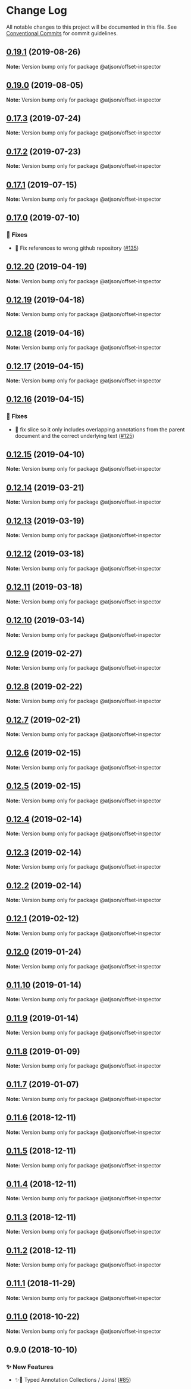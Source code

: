 # Change Log

All notable changes to this project will be documented in this file.
See [Conventional Commits](https://conventionalcommits.org) for commit guidelines.

## [0.19.1](https://github.com/CondeNast-Copilot/atjson/compare/@atjson/offset-inspector@0.19.0...@atjson/offset-inspector@0.19.1) (2019-08-26)

**Note:** Version bump only for package @atjson/offset-inspector





## [0.19.0](https://github.com/CondeNast-Copilot/atjson/compare/@atjson/offset-inspector@0.17.3...@atjson/offset-inspector@0.19.0) (2019-08-05)

**Note:** Version bump only for package @atjson/offset-inspector





## [0.17.3](https://github.com/CondeNast-Copilot/atjson/compare/@atjson/offset-inspector@0.17.2...@atjson/offset-inspector@0.17.3) (2019-07-24)

**Note:** Version bump only for package @atjson/offset-inspector





## [0.17.2](https://github.com/CondeNast-Copilot/atjson/compare/@atjson/offset-inspector@0.17.1...@atjson/offset-inspector@0.17.2) (2019-07-23)

**Note:** Version bump only for package @atjson/offset-inspector





## [0.17.1](https://github.com/CondeNast-Copilot/atjson/compare/@atjson/offset-inspector@0.17.0...@atjson/offset-inspector@0.17.1) (2019-07-15)

**Note:** Version bump only for package @atjson/offset-inspector





## [0.17.0](https://github.com/CondeNast-Copilot/atjson/compare/@atjson/offset-inspector@0.12.20...@atjson/offset-inspector@0.17.0) (2019-07-10)


### 🐛 Fixes

* 🐞 Fix references to wrong github repository ([#135](https://github.com/CondeNast-Copilot/atjson/issues/135))



## [0.12.20](https://github.com/CondeNast/atjson/compare/@atjson/offset-inspector@0.12.19...@atjson/offset-inspector@0.12.20) (2019-04-19)

**Note:** Version bump only for package @atjson/offset-inspector





## [0.12.19](https://github.com/CondeNast/atjson/compare/@atjson/offset-inspector@0.12.18...@atjson/offset-inspector@0.12.19) (2019-04-18)

**Note:** Version bump only for package @atjson/offset-inspector





## [0.12.18](https://github.com/CondeNast/atjson/compare/@atjson/offset-inspector@0.12.17...@atjson/offset-inspector@0.12.18) (2019-04-16)

**Note:** Version bump only for package @atjson/offset-inspector





## [0.12.17](https://github.com/CondeNast/atjson/compare/@atjson/offset-inspector@0.12.16...@atjson/offset-inspector@0.12.17) (2019-04-15)

**Note:** Version bump only for package @atjson/offset-inspector





## [0.12.16](https://github.com/CondeNast/atjson/compare/@atjson/offset-inspector@0.12.15...@atjson/offset-inspector@0.12.16) (2019-04-15)


### 🐛 Fixes

* 🐝 fix slice so it only includes overlapping annotations from the parent document and the correct underlying text ([#125](https://github.com/CondeNast/atjson/issues/125))



## [0.12.15](https://github.com/CondeNast/atjson/compare/@atjson/offset-inspector@0.12.14...@atjson/offset-inspector@0.12.15) (2019-04-10)

**Note:** Version bump only for package @atjson/offset-inspector





## [0.12.14](https://github.com/CondeNast/atjson/compare/@atjson/offset-inspector@0.12.13...@atjson/offset-inspector@0.12.14) (2019-03-21)

**Note:** Version bump only for package @atjson/offset-inspector





## [0.12.13](https://github.com/CondeNast/atjson/compare/@atjson/offset-inspector@0.12.12...@atjson/offset-inspector@0.12.13) (2019-03-19)

**Note:** Version bump only for package @atjson/offset-inspector





## [0.12.12](https://github.com/CondeNast/atjson/compare/@atjson/offset-inspector@0.12.11...@atjson/offset-inspector@0.12.12) (2019-03-18)

**Note:** Version bump only for package @atjson/offset-inspector





## [0.12.11](https://github.com/CondeNast/atjson/compare/@atjson/offset-inspector@0.12.10...@atjson/offset-inspector@0.12.11) (2019-03-18)

**Note:** Version bump only for package @atjson/offset-inspector





## [0.12.10](https://github.com/CondeNast/atjson/compare/@atjson/offset-inspector@0.12.9...@atjson/offset-inspector@0.12.10) (2019-03-14)

**Note:** Version bump only for package @atjson/offset-inspector





## [0.12.9](https://github.com/CondeNast/atjson/compare/@atjson/offset-inspector@0.12.8...@atjson/offset-inspector@0.12.9) (2019-02-27)

**Note:** Version bump only for package @atjson/offset-inspector





## [0.12.8](https://github.com/CondeNast/atjson/compare/@atjson/offset-inspector@0.12.7...@atjson/offset-inspector@0.12.8) (2019-02-22)

**Note:** Version bump only for package @atjson/offset-inspector





## [0.12.7](https://github.com/CondeNast/atjson/compare/@atjson/offset-inspector@0.12.6...@atjson/offset-inspector@0.12.7) (2019-02-21)

**Note:** Version bump only for package @atjson/offset-inspector





## [0.12.6](https://github.com/CondeNast/atjson/compare/@atjson/offset-inspector@0.12.5...@atjson/offset-inspector@0.12.6) (2019-02-15)

**Note:** Version bump only for package @atjson/offset-inspector





## [0.12.5](https://github.com/CondeNast/atjson/compare/@atjson/offset-inspector@0.12.4...@atjson/offset-inspector@0.12.5) (2019-02-15)

**Note:** Version bump only for package @atjson/offset-inspector





## [0.12.4](https://github.com/CondeNast/atjson/compare/@atjson/offset-inspector@0.12.3...@atjson/offset-inspector@0.12.4) (2019-02-14)

**Note:** Version bump only for package @atjson/offset-inspector





## [0.12.3](https://github.com/CondeNast/atjson/compare/@atjson/offset-inspector@0.12.2...@atjson/offset-inspector@0.12.3) (2019-02-14)

**Note:** Version bump only for package @atjson/offset-inspector





## [0.12.2](https://github.com/CondeNast/atjson/compare/@atjson/offset-inspector@0.12.1...@atjson/offset-inspector@0.12.2) (2019-02-14)

**Note:** Version bump only for package @atjson/offset-inspector





## [0.12.1](https://github.com/CondeNast/atjson/compare/@atjson/offset-inspector@0.12.0...@atjson/offset-inspector@0.12.1) (2019-02-12)

**Note:** Version bump only for package @atjson/offset-inspector





## [0.12.0](https://github.com/CondeNast/atjson/compare/@atjson/offset-inspector@0.11.10...@atjson/offset-inspector@0.12.0) (2019-01-24)

**Note:** Version bump only for package @atjson/offset-inspector





## [0.11.10](https://github.com/CondeNast/atjson/compare/@atjson/offset-inspector@0.11.9...@atjson/offset-inspector@0.11.10) (2019-01-14)

**Note:** Version bump only for package @atjson/offset-inspector





## [0.11.9](https://github.com/CondeNast/atjson/compare/@atjson/offset-inspector@0.11.8...@atjson/offset-inspector@0.11.9) (2019-01-14)

**Note:** Version bump only for package @atjson/offset-inspector





## [0.11.8](https://github.com/CondeNast/atjson/compare/@atjson/offset-inspector@0.11.7...@atjson/offset-inspector@0.11.8) (2019-01-09)

**Note:** Version bump only for package @atjson/offset-inspector





## [0.11.7](https://github.com/CondeNast/atjson/compare/@atjson/offset-inspector@0.11.6...@atjson/offset-inspector@0.11.7) (2019-01-07)

**Note:** Version bump only for package @atjson/offset-inspector





## [0.11.6](https://github.com/CondeNast/atjson/compare/@atjson/offset-inspector@0.11.5...@atjson/offset-inspector@0.11.6) (2018-12-11)

**Note:** Version bump only for package @atjson/offset-inspector





## [0.11.5](https://github.com/CondeNast/atjson/compare/@atjson/offset-inspector@0.11.4...@atjson/offset-inspector@0.11.5) (2018-12-11)

**Note:** Version bump only for package @atjson/offset-inspector





## [0.11.4](https://github.com/CondeNast/atjson/compare/@atjson/offset-inspector@0.11.3...@atjson/offset-inspector@0.11.4) (2018-12-11)

**Note:** Version bump only for package @atjson/offset-inspector





## [0.11.3](https://github.com/CondeNast/atjson/compare/@atjson/offset-inspector@0.11.2...@atjson/offset-inspector@0.11.3) (2018-12-11)

**Note:** Version bump only for package @atjson/offset-inspector





## [0.11.2](https://github.com/CondeNast/atjson/compare/@atjson/offset-inspector@0.11.1...@atjson/offset-inspector@0.11.2) (2018-12-11)

**Note:** Version bump only for package @atjson/offset-inspector


## [0.11.1](https://github.com/CondeNast/atjson/compare/@atjson/offset-inspector@0.11.0...@atjson/offset-inspector@0.11.1) (2018-11-29)

**Note:** Version bump only for package @atjson/offset-inspector





## [0.11.0](https://github.com/CondeNast/atjson/compare/@atjson/offset-inspector@0.9.0...@atjson/offset-inspector@0.11.0) (2018-10-22)

**Note:** Version bump only for package @atjson/offset-inspector





## 0.9.0 (2018-10-10)


### ✨ New Features

* ✨🤠 Typed Annotation Collections / Joins! ([#85](https://github.com/CondeNast/atjson/issues/85))
